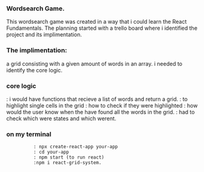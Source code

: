 ### Wordsearch Game.

This wordsearch game was created in a way that i could learn the React Fundamentals.
The planning started with a trello board where i identified the project and its implimentation.
### The implimentation:
  a grid consisting with a given amount of words in an array.
  i needed to identify the core logic.
### core logic  
   : i would have functions that recieve a list of words and return a grid.
   : to highlight single cells in the grid
   : how to check if they were highlighted
   : how would the user know when the have found all the words in the grid.
   : had to check which were states and which werent.
            

### on my terminal
              : npx create-react-app your-app
              : cd your-app
              : npm start (to run react)
              :npm i react-grid-system.              
